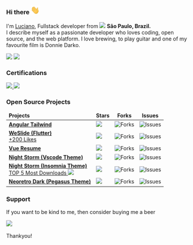 <!--<img align="right" alt="My avatar from figma - www.figma.com" height="150" src="https://i.imgur.com/Z6uSuhb.png">-->

### Hi there <img src="/hi.gif" width="24"> 
<p>I'm <a href="https://lanno.dev">Luciano</a>, Fullstack developer from <img src="https://cdn-icons-png.flaticon.com/512/197/197386.png" width="13"/> <b>São Paulo, Brazil. </b><br>
I describe myself as a passionate developer who loves coding, open source, and the web platform. I love brewing, to play guitar and one of my favourite film is Donnie Darko.</p>

<a href="https://www.linkedin.com/in/lucianowork"><img height= "24" src= "https://img.shields.io/badge/LinkedIn-0e76a8?style=for-the-badge&logo=linkedin&logoColor=white"></a>
<a href="mailto:workingluciano@gmail.com"><img height= "24" src= "https://img.shields.io/badge/Gmail-EA4335?style=for-the-badge&logo=gmail&logoColor=white"></a>
<!--<a href="https://www.instagram.com/lanno__"><img height= "24" src= "https://img.shields.io/badge/Instagram-833AB4?style=for-the-badge&logo=instagram&logoColor=white"></a> -->

<h3>Certifications</h3>
<p>
    <a href="https://www.credly.com/badges/a3fe204c-6975-4559-93e6-caa036615cba">
        <img width="80" src="https://images.credly.com/size/340x340/images/024d0122-724d-4c5a-bd83-cfe3c4b7a073/image.png"/>
    </a>
    <a href="https://learn.microsoft.com/pt-br/users/lanno/credentials/fdf885dfbeedde47?ref=https%3A%2F%2Fwww.linkedin.com%2F">
        <img width="80" src="https://learn.microsoft.com/pt-br/media/learn/certification/badges/microsoft-certified-fundamentals-badge.svg"/>
    </a>
</p>

<!--
<h3>Things I code with</h3>
<p>
    <img src= "https://img.shields.io/badge/Dart-ef4444?style=flat-square&logo=dart&logoColor=white">
    <img src= "https://img.shields.io/badge/JavaScript-f97316?style=flat-square&logo=javascript&logoColor=white">
    <img src= "https://img.shields.io/badge/C%23-f59e0b?style=flat-square&logo=c-sharp&logoColor=white">
    <img src= "https://img.shields.io/badge/PHP-eab308?style=flat-square&logo=php&logoColor=white">
    <img src= "https://img.shields.io/badge/TypeScript-84cc16?style=flat-square&logo=typescript&logoColor=white">
    <img src= "https://img.shields.io/badge/Laravel-22c55e?style=flat-square&logo=laravel&logoColor=white">
    <img src= "https://img.shields.io/badge/Flutter-10b981?style=flat-square&logo=flutter&logoColor=white">
    <img src= "https://img.shields.io/badge/Angular-14b8a6?style=flat-square&logo=angular&logoColor=white">
    <img src= "https://img.shields.io/badge/AngularJS-06b6d4?style=flat-square&logo=angularjs&logoColor=white">
    <img src= "https://img.shields.io/badge/Bootstrap-0ea5e9?style=flat-square&logo=bootstrap&logoColor=white">
    <img src= "https://img.shields.io/badge/Node.js-3b82f6?style=flat-square&logo=nodedotjs&logoColor=white">
    <img src= "https://img.shields.io/badge/HTML5-6366f1?style=flat-square&logo=html5&logoColor=white">
    <img src= "https://img.shields.io/badge/CSS3-8b5cf6?style=flat-square&logo=css3&logoColor=white">
    <img src= "https://img.shields.io/badge/jQuery-a855f7?style=flat-square&logo=jquery&logoColor=white">
    <img src= "https://img.shields.io/badge/SQLite-d946ef?style=flat-square&logo=sqlite&logoColor=white">
    <img src= "https://img.shields.io/badge/MySQL-ec4899?style=flat-square&logo=mysql&logoColor=white">
    <img src= "https://img.shields.io/badge/Microsoft_SQL-f43f5e?style=flat-square&logo=microsoft-sql-server&logoColor=white">
    <img src= "https://img.shields.io/badge/VS_Code-f97316?style=flat-square&logo=visual%20studio%20code&logoColor=white">
    <img src= "https://img.shields.io/badge/Apache-f59e0b?style=flat-square&logo=apache&logoColor=white">
    <img src= "https://img.shields.io/badge/Git-eab308?style=flat-square&logo=git&logoColor=white">
    <img src= "https://img.shields.io/badge/Windows-84cc16?style=flat-square&logo=windows&logoColor=white">
    <img src="https://img.shields.io/badge/-Brave-22c55e?style=flat-square&logo=brave&logoColor=white" />
    <img src="https://img.shields.io/badge/-Insomnia-10b981?style=flat-square&logo=insomnia&logoColor=white" />
    <img src="https://img.shields.io/badge/Tailwind -0ea5e9?style=flat-square&logo=tailwind-css&logoColor=white" />
<p>
-->

<h3>Open Source Projects</h3>
<table>
  <thead align="center">
    <tr border: none;>
      <td align="left"><b>Projects</b></td>
      <td><b>Stars</b></td>
      <td><b>Forks</b></td>
      <td><b>Issues</b></td>
    </tr>
  </thead>
  <tbody>
      <tr>
      <td>
        <a href="https://github.com/lannodev/angular-tailwind">
          <b>Angular Tailwind</b>
        </a>
      </td>
      <td>
        <img src="https://img.shields.io/github/stars/lannodev/angular-tailwind?style=flat-square&labelColor=343b41&colorB=7c3aed">
      </td>
      <td>
        <img alt="Forks" src="https://img.shields.io/github/forks/lannodev/angular-tailwind?style=flat-square&labelColor=343b41&colorB=22c55e"/>
      </td>
      <td>
        <img alt="Issues" src="https://img.shields.io/github/issues/lannodev/angular-tailwind?style=flat-square&labelColor=343b41&colorB=e11d48"/>
      </td>
    </tr>
    <tr>
      <td>
        <a href="https://github.com/lannodev/we_slide">
          <b>WeSlide (Flutter)</b>
        </a><br>
        <a href="https://pub.dev/packages/we_slide">
          +200 Likes
        </a>
      </td>
      <td>
        <img src="https://img.shields.io/github/stars/lannodev/we_slide?style=flat-square&labelColor=343b41&colorB=7c3aed">
      </td>
      <td>
        <img alt="Forks" src="https://img.shields.io/github/forks/lannodev/we_slide?style=flat-square&labelColor=343b41&colorB=22c55e"/>
      </td>
      <td>
        <img alt="Issues" src="https://img.shields.io/github/issues/lannodev/we_slide?style=flat-square&labelColor=343b41&colorB=e11d48"/>
      </td>
    </tr>
      <tr>
      <td>
        <a href="https://github.com/lannodev/vue-resume">
          <b>Vue Resume</b>
        </a>
      </td>
      <td>
        <img src="https://img.shields.io/github/stars/lannodev/vue-resume?style=flat-square&labelColor=343b41&colorB=7c3aed">
      </td>
      <td>
        <img alt="Forks" src="https://img.shields.io/github/forks/lannodev/vue-resume?style=flat-square&labelColor=343b41&colorB=22c55e"/>
      </td>
      <td>
        <img alt="Issues" src="https://img.shields.io/github/issues/lannodev/vue-resume?style=flat-square&labelColor=343b41&colorB=e11d48"/>
      </td>
    </tr>
    <tr>
      <td>
        <a href="https://github.com/lannodev/night-storm-theme">
          <b>Night Storm (Vscode Theme)</b>
        </a>
      </td>
      <td>
        <img src="https://img.shields.io/github/stars/lannodev/night-storm-theme?style=flat-square&labelColor=343b41&colorB=7c3aed">
      </td>
      <td>
        <img alt="Forks" src="https://img.shields.io/github/forks/lannodev/night-storm-theme?style=flat-square&labelColor=343b41&colorB=22c55e"/>
      </td>
      <td>
        <img alt="Issues" src="https://img.shields.io/github/issues/lannodev/night-storm-theme?style=flat-square&labelColor=343b41&colorB=e11d48"/>
      </td>
    </tr>
    <tr>
      <td>
        <a href="https://github.com/lannodev/insomnia-plugin-theme-night-storm">
          <b>Night Storm (Insomnia Theme)</b>
        </a><br>
        <a href="https://insomnia.rest/plugins">
            TOP 5 Most Downloads 
            <img src="https://cdn-icons-png.flaticon.com/512/610/610333.png" width="20"/>
        </a>
      </td>
      <td>
        <img src="https://img.shields.io/github/stars/lannodev/insomnia-plugin-theme-night-storm?style=flat-square&labelColor=343b41&colorB=7c3aed">
      </td>
      <td>
        <img alt="Forks" src="https://img.shields.io/github/forks/lannodev/insomnia-plugin-theme-night-storm?style=flat-square&labelColor=343b41&colorB=22c55e"/>
      </td>
      <td>
        <img alt="Issues" src="https://img.shields.io/github/issues/lannodev/insomnia-plugin-theme-night-storm?style=flat-square&labelColor=343b41&colorB=e11d48"/>
      </td>
    </tr>
    <tr>
      <td>
        <a href="https://github.com/lannodev/neoretro">
          <b>Neoretro Dark (Pegasus Theme)</b>
        </a>
      </td>
      <td>
        <img src="https://img.shields.io/github/stars/lannodev/neoretro?style=flat-square&labelColor=343b41&colorB=7c3aed">
      </td>
      <td>
        <img alt="Forks" src="https://img.shields.io/github/forks/lannodev/neoretro?style=flat-square&labelColor=343b41&colorB=22c55e"/>
      </td>
      <td>
        <img alt="Issues" src="https://img.shields.io/github/issues/lannodev/neoretro?style=flat-square&labelColor=343b41&colorB=e11d48"/>
      </td>
    </tr>
  </tbody>
</table>

<h3>Support</h3>

If you want to be kind to me, then consider buying me a beer 

<a href="https://www.buymeacoffee.com/lanno"><img src="https://img.buymeacoffee.com/button-api/?text=Buy me a beer&emoji=🍺&slug=lanno&button_colour=545454&font_colour=ffffff&font_family=Poppins&outline_colour=ffffff&coffee_colour=FFDD00" /></a>

Thankyou!
